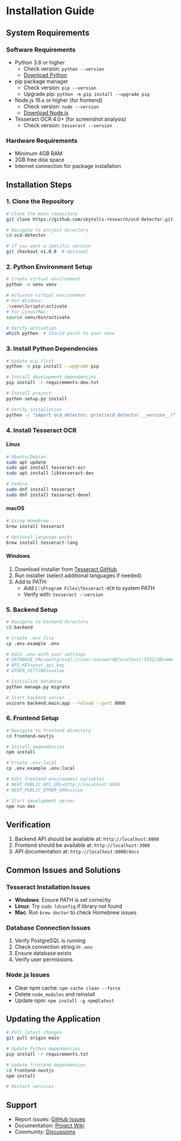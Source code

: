 # Installation Guide

## System Requirements

### Software Requirements
- Python 3.8 or higher
  - Check version: `python --version`
  - [Download Python](https://www.python.org/downloads/)
- pip package manager
  - Check version: `pip --version`
  - Upgrade pip: `python -m pip install --upgrade pip`
- Node.js 16.x or higher (for frontend)
  - Check version: `node --version`
  - [Download Node.js](https://nodejs.org/)
- Tesseract OCR 4.0+ (for screenshot analysis)
  - Check version: `tesseract --version`

### Hardware Requirements
- Minimum 4GB RAM
- 2GB free disk space
- Internet connection for package installation

## Installation Steps

### 1. Clone the Repository
```bash
# Clone the main repository
git clone https://github.com/skytells-research/ocd-detector.git

# Navigate to project directory
cd ocd-detector

# If you want a specific version
git checkout v1.0.0  # Optional
```

### 2. Python Environment Setup
```bash
# Create virtual environment
python -m venv venv

# Activate virtual environment
# For Windows:
.\venv\Scripts\activate
# For Linux/Mac:
source venv/bin/activate

# Verify activation
which python  # Should point to your venv
```

### 3. Install Python Dependencies
```bash
# Update pip first
python -m pip install --upgrade pip

# Install development dependencies
pip install -r requirements-dev.txt

# Install project
python setup.py install

# Verify installation
python -c "import ocd_detector; print(ocd_detector.__version__)"
```

### 4. Install Tesseract OCR

#### Linux
```bash
# Ubuntu/Debian
sudo apt update
sudo apt install tesseract-ocr
sudo apt install libtesseract-dev

# Fedora
sudo dnf install tesseract
sudo dnf install tesseract-devel
```

#### macOS
```bash
# Using Homebrew
brew install tesseract

# Optional language packs
brew install tesseract-lang
```

#### Windows
1. Download installer from [Tesseract GitHub](https://github.com/UB-Mannheim/tesseract/wiki)
2. Run installer (select additional languages if needed)
3. Add to PATH:
   - Add `C:\Program Files\Tesseract-OCR` to system PATH
   - Verify with: `tesseract --version`

### 5. Backend Setup
```bash
# Navigate to backend directory
cd backend

# Create .env file
cp .env.example .env

# Edit .env with your settings
# DATABASE_URL=postgresql://user:password@localhost:5432/dbname
# API_KEY=your_api_key
# OTHER_SETTINGS=value

# Initialize database
python manage.py migrate

# Start backend server
uvicorn backend.main:app --reload --port 8000
```

### 6. Frontend Setup
```bash
# Navigate to frontend directory
cd frontend-nextjs

# Install dependencies
npm install

# Create .env.local
cp .env.example .env.local

# Edit frontend environment variables
# NEXT_PUBLIC_API_URL=http://localhost:8000
# NEXT_PUBLIC_OTHER_VAR=value

# Start development server
npm run dev
```

## Verification
1. Backend API should be available at: `http://localhost:8000`
2. Frontend should be available at: `http://localhost:3000`
3. API documentation at: `http://localhost:8000/docs`

## Common Issues and Solutions

### Tesseract Installation Issues
- **Windows**: Ensure PATH is set correctly
- **Linux**: Try `sudo ldconfig` if library not found
- **Mac**: Run `brew doctor` to check Homebrew issues

### Database Connection Issues
1. Verify PostgreSQL is running
2. Check connection string in `.env`
3. Ensure database exists
4. Verify user permissions

### Node.js Issues
- Clear npm cache: `npm cache clean --force`
- Delete `node_modules` and reinstall
- Update npm: `npm install -g npm@latest`

## Updating the Application
```bash
# Pull latest changes
git pull origin main

# Update Python dependencies
pip install -r requirements.txt

# Update frontend dependencies
cd frontend-nextjs
npm install

# Restart services
```

## Support
- Report issues: [GitHub Issues](https://github.com/skytells-research/ocd-detector/issues)
- Documentation: [Project Wiki](https://github.com/skytells-research/ocd-detector/wiki)
- Community: [Discussions](https://github.com/skytells-research/ocd-detector/discussions)

